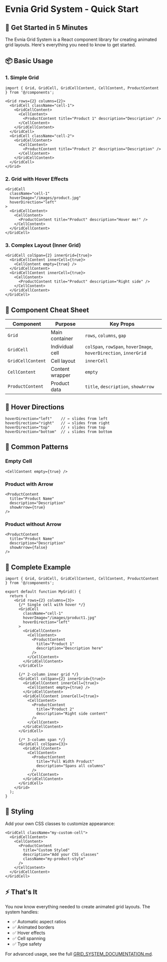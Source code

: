 # Evnia Grid System - Quick Start

## 🚀 Get Started in 5 Minutes

The Evnia Grid System is a React component library for creating animated grid layouts. Here's everything you need to know to get started.

## 📦 Basic Usage

### 1. Simple Grid

```tsx
import { Grid, GridCell, GridCellContent, CellContent, ProductContent } from '@/components';

<Grid rows={2} columns={2}>
  <GridCell className="cell-1">
    <GridCellContent>
      <CellContent>
        <ProductContent title="Product 1" description="Description" />
      </CellContent>
    </GridCellContent>
  </GridCell>
  <GridCell className="cell-2">
    <GridCellContent>
      <CellContent>
        <ProductContent title="Product 2" description="Description" />
      </CellContent>
    </GridCellContent>
  </GridCell>
</Grid>
```

### 2. Grid with Hover Effects

```tsx
<GridCell 
  className="cell-1"
  hoverImage="/images/product.jpg"
  hoverDirection="left"
>
  <GridCellContent>
    <CellContent>
      <ProductContent title="Product" description="Hover me!" />
    </CellContent>
  </GridCellContent>
</GridCell>
```

### 3. Complex Layout (Inner Grid)

```tsx
<GridCell colSpan={2} innerGrid={true}>
  <GridCellContent innerCell={true}>
    <CellContent empty={true} />
  </GridCellContent>
  <GridCellContent innerCell={true}>
    <CellContent>
      <ProductContent title="Product" description="Right side" />
    </CellContent>
  </GridCellContent>
</GridCell>
```

## 🧩 Component Cheat Sheet

| Component | Purpose | Key Props |
|-----------|---------|-----------|
| `Grid` | Main container | `rows`, `columns`, `gap` |
| `GridCell` | Individual cell | `colSpan`, `rowSpan`, `hoverImage`, `hoverDirection`, `innerGrid` |
| `GridCellContent` | Cell layout | `innerCell` |
| `CellContent` | Content wrapper | `empty` |
| `ProductContent` | Product data | `title`, `description`, `showArrow` |

## 🎨 Hover Directions

```tsx
hoverDirection="left"    // ← slides from left
hoverDirection="right"   // → slides from right  
hoverDirection="top"     // ↑ slides from top
hoverDirection="bottom"  // ↓ slides from bottom
```

## 📐 Common Patterns

### Empty Cell

```tsx
<CellContent empty={true} />
```

### Product with Arrow

```tsx
<ProductContent 
  title="Product Name" 
  description="Description"
  showArrow={true} 
/>
```

### Product without Arrow

```tsx
<ProductContent 
  title="Product Name" 
  description="Description"
  showArrow={false} 
/>
```

## 🎯 Complete Example

```tsx
import { Grid, GridCell, GridCellContent, CellContent, ProductContent } from '@/components';

export default function MyGrid() {
  return (
    <Grid rows={2} columns={3}>
      {/* Single cell with hover */}
      <GridCell 
        className="cell-1"
        hoverImage="/images/product1.jpg"
        hoverDirection="left"
      >
        <GridCellContent>
          <CellContent>
            <ProductContent 
              title="Product 1" 
              description="Description here" 
            />
          </CellContent>
        </GridCellContent>
      </GridCell>

      {/* 2-column inner grid */}
      <GridCell colSpan={2} innerGrid={true}>
        <GridCellContent innerCell={true}>
          <CellContent empty={true} />
        </GridCellContent>
        <GridCellContent innerCell={true}>
          <CellContent>
            <ProductContent 
              title="Product 2" 
              description="Right side content" 
            />
          </CellContent>
        </GridCellContent>
      </GridCell>

      {/* 3-column span */}
      <GridCell colSpan={3}>
        <GridCellContent>
          <CellContent>
            <ProductContent 
              title="Full Width Product" 
              description="Spans all columns" 
            />
          </CellContent>
        </GridCellContent>
      </GridCell>
    </Grid>
  );
}
```

## 🎨 Styling

Add your own CSS classes to customize appearance:

```tsx
<GridCell className="my-custom-cell">
  <GridCellContent>
    <CellContent>
      <ProductContent 
        title="Custom Styled" 
        description="Add your CSS classes"
        className="my-product-style"
      />
    </CellContent>
  </GridCellContent>
</GridCell>
```

## ⚡ That's It

You now know everything needed to create animated grid layouts. The system handles:

- ✅ Automatic aspect ratios
- ✅ Animated borders
- ✅ Hover effects
- ✅ Cell spanning
- ✅ Type safety

For advanced usage, see the full [GRID_SYSTEM_DOCUMENTATION.md](./GRID_SYSTEM_DOCUMENTATION.md).
